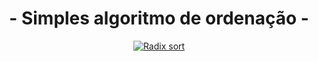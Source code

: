 <h1 align="center">- Simples algoritmo de ordenação -</h1>

<div style="text-align: center;">
    <a href="#"><img src="https://s13.gifyu.com/images/SCGkS.gif" alt="Radix sort" border="0" /></a>
</div>
